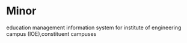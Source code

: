 # Minor
education management information system for institute of engineering campus (IOE),constituent  campuses
